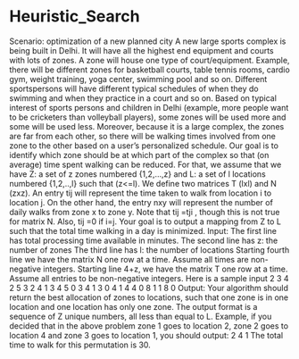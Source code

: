 # Heuristic_Search
Scenario: optimization of a new planned city
A new large sports complex is being built in Delhi. It will have all the highest end equipment and
courts with lots of zones. A zone will house one type of court/equipment. Example, there will be
different zones for basketball courts, table tennis rooms, cardio gym, weight training, yoga
center, swimming pool and so on. Different sportspersons will have different typical schedules of
when they do swimming and when they practice in a court and so on.
Based on typical interest of sports persons and children in Delhi (example, more people want to
be cricketers than volleyball players), some zones will be used more and some will be used less.
Moreover, because it is a large complex, the zones are far from each other, so there will be
walking times involved from one zone to the other based on a user’s personalized schedule. Our
goal is to identify which zone should be at which part of the complex so that (on average) time
spent walking can be reduced.
For that, we assume that we have Z: a set of z zones numbered {1,2,…,z} and L: a set of l locations
numbered {1,2,..,l} such that (z<=l). We define two matrices T (lxl) and N (zxz). An entry tij will
represent the time taken to walk from location i to location j. On the other hand, the entry nxy
will represent the number of daily walks from zone x to zone y. Note that tij =tji , though this is
not true for matrix N. Also, tij =0 if i=j.
Your goal is to output a mapping from Z to L such that the total time walking in a day is minimized.
Input:
The first line has total processing time available in minutes.
The second line has z: the number of zones
The third line has l: the number of locations
Starting fourth line we have the matrix N one row at a time. Assume all times are non-negative integers.
Starting line 4+z, we have the matrix T one row at a time. Assume all entries to be non-negative integers.
Here is a sample input
2
3
4
2 5 3
2 4 1
3 4 5
0 3 4 1
3 0 4 1
4 4 0 8
1 1 8 0
Output:
Your algorithm should return the best allocation of zones to locations, such that one zone is in one location
and one location has only one zone. The output format is a sequence of Z unique numbers, all less than
equal to L. Example, if you decided that in the above problem zone 1 goes to location 2, zone 2 goes to
location 4 and zone 3 goes to location 1, you should output:
2 4 1
The total time to walk for this permutation is 30.
